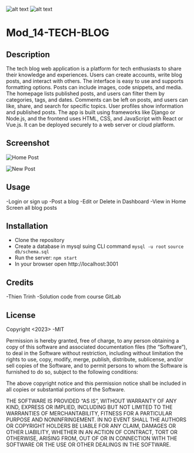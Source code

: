 ![alt text](https://img.shields.io/badge/License-GPLv2-brightgreen)
![alt text](https://img.shields.io/badge/Ver.-1.0.0-blue)
# Mod_14-TECH-BLOG


## Description
The tech blog web application is a platform for tech enthusiasts to share their knowledge and experiences. Users can create accounts, write blog posts, and interact with others. The interface is easy to use and supports formatting options. Posts can include images, code snippets, and media. The homepage lists published posts, and users can filter them by categories, tags, and dates. Comments can be left on posts, and users can like, share, and search for specific topics. User profiles show information and published posts. The app is built using frameworks like Django or Node.js, and the frontend uses HTML, CSS, and JavaScript with React or Vue.js. It can be deployed securely to a web server or cloud platform.

## Screenshot

![Home Post](https://github.com/TThienT/Mod_14-Tech-Blog/assets/125310070/15645ed9-d3ce-4eb9-9cb3-f43c1de61d7d)

![New Post](https://github.com/TThienT/Mod_14-Tech-Blog/assets/125310070/8a310839-3dc7-406a-b9dc-7bb0163d7e4b)


## Usage
-Login or sign up
-Post a blog
-Edit or Delete in Dashboard
-View in Home Screen all blog posts


## Installation

-   Clone the repository
-   Create a database in mysql suing CLI command 
    `mysql -u root`
    `source db/schema.sql`
-   Run the server:
    `npm start`
-   In your browser open http://localhost:3001


## Credits
-Thien Trinh
-Solution code from course GitLab

## License
Copyright <2023> <COPYRIGHT Mod_14-TECH-BLOG>
-MIT

Permission is hereby granted, free of charge, to any person obtaining a copy of this software and associated documentation files (the “Software”), to deal in the Software without restriction, including without limitation the rights to use, copy, modify, merge, publish, distribute, sublicense, and/or sell copies of the Software, and to permit persons to whom the Software is furnished to do so, subject to the following conditions:

The above copyright notice and this permission notice shall be included in all copies or substantial portions of the Software.

THE SOFTWARE IS PROVIDED “AS IS”, WITHOUT WARRANTY OF ANY KIND, EXPRESS OR IMPLIED, INCLUDING BUT NOT LIMITED TO THE WARRANTIES OF MERCHANTABILITY, FITNESS FOR A PARTICULAR PURPOSE AND NONINFRINGEMENT. IN NO EVENT SHALL THE AUTHORS OR COPYRIGHT HOLDERS BE LIABLE FOR ANY CLAIM, DAMAGES OR OTHER LIABILITY, WHETHER IN AN ACTION OF CONTRACT, TORT OR OTHERWISE, ARISING FROM, OUT OF OR IN CONNECTION WITH THE SOFTWARE OR THE USE OR OTHER DEALINGS IN THE SOFTWARE.
